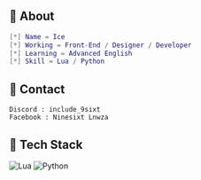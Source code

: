 ## 📆 About 
```lua
[*] Name = Ice
[*] Working = Front-End / Designer / Developer
[*] Learning = Advanced English
[*] Skill = Lua / Python
```

## 🔗 Contact
```
Discord : include_9sixt
Facebook : Ninesixt Lnwza
```


## 🌟 Tech Stack  
![Lua](https://img.shields.io/badge/Lua-2C2D72?style=for-the-badge&logo=lua&logoColor=white) ![Python](https://img.shields.io/badge/Python-3776AB?style=for-the-badge&logo=python&logoColor=white)
